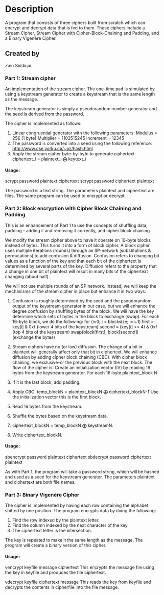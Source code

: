 # Description
A program that consists of three ciphers built from scratch which can encrypt and decrypt data that is fed to them. These ciphers include a Stream Cipher, Stream Cipher with Cipher-Block-Chaining and Padding, and a Binary Vigenère Cipher.

## Created by
Zain Siddiqui

### Part 1: Stream cipher
An implementation of the stream cipher. The one-time pad is simulated by using a keystream generator to create a keystream that is the same length as the message.

The keystream generator is simply a pseudorandom number generator and the seed is derived from the password.

The cipher is implemented as follows:
1. Linear congruential generator with the following parameters:
Modulus = 256 (1 byte) Multiplier = 1103515245 Increment = 12345
2. The password is converted into a seed using the following reference: http://www.cse.yorku.ca/~oz/hash.html
3.  Apply the stream cipher byte-by-byte to generate ciphertext:
ciphertext_i = plaintext_i ⨁ keytext_i

#### Usage:
scrypt password plaintext ciphertext
scrypt password ciphertext plaintext

The password is a text string. The parameters plaintext and ciphertext are files. The same program can be used to encrypt or decrypt.


### Part 2: Block encryption with Cipher Block Chaining and Padding

This is an enhancement of Part 1 to use the concepts of shuffling data, padding – adding it and removing it correctly, and cipher block chaining.

We modify the stream cipher above to have it operate on 16-byte blocks instead of bytes. This turns it into a form of block cipher. A block cipher uses multiple iterations (rounds) through an SP-network (substitutions & permutations) to add confusion & diffusion. Confusion refers to changing bit values as a function of the key and that each bit of the ciphertext is determined by several parts of the key. Diffusion refers to the property that a change in one bit of plaintext will result in many bits of the ciphertext changing (about half).

We will not use multiple rounds of an SP network. Instead, we will keep the mechanisms of the stream cipher in place but enhance it in two ways:

1. Confusion is roughly determined by the seed and the pseudorandom output of the keystream generator in our case, but we will enhance the degree confusion by shuffling bytes of the block.
We will have the key determine which sets of bytes in the block to exchange (swap). For each 16-byte block, we do the following:
for (i=0; i < blocksize; i=i+1)
first = key[i] & 0xf (lower 4 bits of the keystream)
second = (key[i] >> 4) & 0xf (top 4 bits of the keystream) swap(block[first], block[second]) (exchange the bytes)

2. Stream ciphers have no (or low) diffusion. The change of a bit in plaintext will generally affect only that bit in ciphertext. We will enhance diffusion by adding cipher block chaining (CBC). With cipher block chaining, we exclusive-or the previous block with the next block.
The flow of the cipher is:
Create an initialization vector (IV) by reading 16 bytes from the keystream generator. For each 16-byte plaintext_block N:

1. If it is the last block, add padding.
2. Apply CBC: temp_blockN = plaintext_blockN ⨁ ciphertext_blockN-1 Use the initialization vector this is the first block.
3. Read 16 bytes from the keystream.
4. Shuffle the bytes based on the keystream data.
5. ciphertext_blockN = temp_blockN ⨁ keystreamN.
6. Write ciphertext_blockN.

#### Usage:
sbencrypt password plaintext ciphertext
sbdecrypt password ciphertext plaintext

As with Part 1, the program will take a password string, which will be hashed and used as a seed for the keystream generator. The parameters plaintext and ciphertext are both file names.

### Part 3: Binary Vigenère Cipher

The cipher is implemented by having each row containing the alphabet shifted by one position. The program encrypts data by doing the following:
1. Find the row indexed by the plaintext letter.
2. Find the column indexed by the next character of the key
3. The ciphertext letter is the intersection.

The key is repeated to make it the same length as the message.
The program will create a binary version of this cipher.

#### Usage:
vencrypt keyfile message ciphertext
This encrypts the message file using the key in keyfile and produces the file ciphertext.

vdecrypt keyfile ciphertext message
This reads the key from keyfile and decrypts the contents in cipherfile into the file message.
